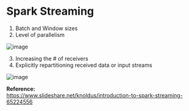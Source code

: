# Spark Streaming

1. Batch and Window sizes
2. Level of parallelism

![image](https://user-images.githubusercontent.com/26399543/145602616-67cd1545-da25-419e-86d9-56d9b2a3fdf8.png)

3. Increasing the # of receivers
4. Explicitly repartitioning received data or input streams

![image](https://user-images.githubusercontent.com/26399543/145602514-f259b470-7a2d-48eb-bda4-87271cee3720.png)

**Reference:**  
https://www.slideshare.net/knoldus/introduction-to-spark-streaming-65224556

